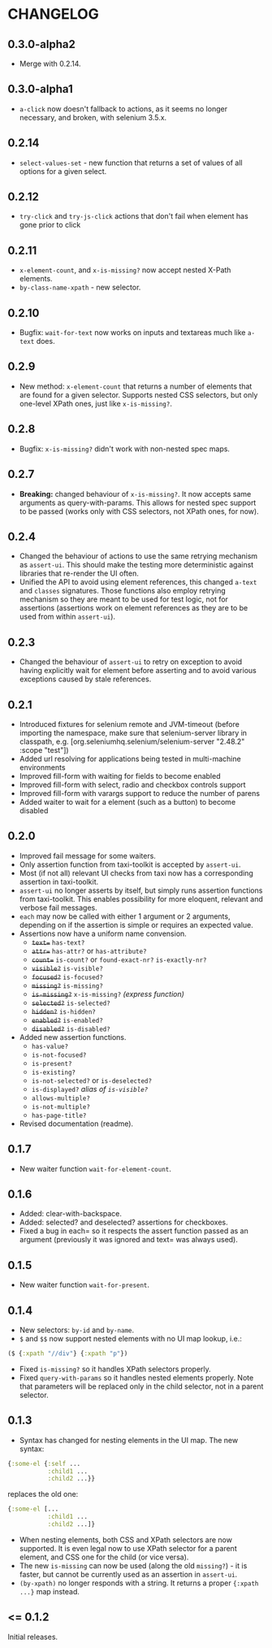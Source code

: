 # CHANGELOG

## 0.3.0-alpha2

- Merge with 0.2.14.

## 0.3.0-alpha1

- `a-click` now doesn't fallback to actions, as it seems no longer necessary, and broken, with selenium 3.5.x.

## 0.2.14

- `select-values-set` - new function that returns a set of values of all options for a given select.

## 0.2.12

- `try-click` and `try-js-click` actions that don't fail when element has gone prior to click

## 0.2.11

- `x-element-count`, and `x-is-missing?` now accept nested X-Path elements.
- `by-class-name-xpath` - new selector.

## 0.2.10

- Bugfix: `wait-for-text` now works on inputs and textareas much like `a-text` does.

## 0.2.9

- New method: `x-element-count` that returns a number of elements that are found for a given selector. Supports nested CSS selectors, but only one-level XPath ones, just like `x-is-missing?`.

## 0.2.8

- Bugfix: `x-is-missing?` didn't work with non-nested spec maps.

## 0.2.7

- **Breaking:** changed behaviour of `x-is-missing?`. It now accepts same arguments as query-with-params. This allows for nested spec support to be passed (works only with CSS selectors, not XPath ones, for now).

## 0.2.4

- Changed the behaviour of actions to use the same retrying mechanism as `assert-ui`. This should make the testing more deterministic against libraries that re-render the UI often.
- Unified the API to avoid using element references, this changed `a-text` and `classes` signatures. Those functions also employ retrying mechanism so they are meant to be used
  for test logic, not for assertions (assertions work on element references as they are to be used from within `assert-ui`).

## 0.2.3

- Changed the behaviour of `assert-ui` to retry on exception to avoid having explicitly wait for element before asserting and to avoid various exceptions caused by stale references.

## 0.2.1

- Introduced fixtures for selenium remote and JVM-timeout (before importing the namespace, make sure that selenium-server library in classpath, e.g. [org.seleniumhq.selenium/selenium-server "2.48.2" :scope "test"])
- Added url resolving for applications being tested in multi-machine environments
- Improved fill-form with waiting for fields to become enabled
- Improved fill-form with select, radio and checkbox controls support
- Improved fill-form with varargs support to reduce the number of parens
- Added waiter to wait for a element (such as a button) to become disabled

## 0.2.0

- Improved fail message for some waiters.
- Only assertion function from taxi-toolkit is accepted by `assert-ui`.
- Most (if not all) relevant UI checks from taxi now has a corresponding assertion in taxi-toolkit.
- `assert-ui` no longer asserts by itself, but simply runs assertion functions from taxi-toolkit. This enables possibility for more eloquent, relevant and verbose fail messages.
- `each` may now be called with either 1 argument or 2 arguments, depending on if the assertion is simple or requires an expected value.
- Assertions now have a uniform name convension.
  - ~~`text=`~~ `has-text?`
  - ~~`attr=`~~ `has-attr?` or `has-attribute?`
  - ~~`count=`~~ `is-count?` or `found-exact-nr?` `is-exactly-nr?`
  - ~~`visible?`~~ `is-visible?`
  - ~~`focused?`~~ `is-focused?`
  - ~~`missing?`~~ `is-missing?`
  - ~~`is-missing?`~~ `x-is-missing?` _(express function)_
  - ~~`selected?`~~ `is-selected?`
  - ~~`hidden?`~~ `is-hidden?`
  - ~~`enabled?`~~ `is-enabled?`
  - ~~`disabled?`~~ `is-disabled?`
- Added new assertion functions.
  - `has-value?`
  - `is-not-focused?`
  - `is-present?`
  - `is-existing?`
  - `is-not-selected?` or `is-deselected?`
  - `is-displayed?` _alias of `is-visible?`_
  - `allows-multiple?`
  - `is-not-multiple?`
  - `has-page-title?`
- Revised documentation (readme).

## 0.1.7

- New waiter function `wait-for-element-count`.

## 0.1.6

- Added: clear-with-backspace.
- Added: selected? and deselected? assertions for checkboxes.
- Fixed a bug in each= so it respects the assert function passed as an argument (previously it was ignored and text= was always used).

## 0.1.5

- New waiter function `wait-for-present`.

## 0.1.4

- New selectors: `by-id` and `by-name`.
- `$` and `$$` now support nested elements with no UI map lookup, i.e.:

```clojure
($ {:xpath "//div"} {:xpath "p"})
```

- Fixed `is-missing?` so it handles XPath selectors properly.
- Fixed `query-with-params` so it handles nested elements properly. Note that parameters will be replaced only in the
child selector, not in a parent selector.

## 0.1.3

- Syntax has changed for nesting elements in the UI map. The new syntax:
```clojure
{:some-el {:self ...
           :child1 ...
           :child2 ...}}
```

replaces the old one:

```clojure
{:some-el [...
           :child1 ...
           :child2 ...]}

```

- When nesting elements, both CSS and XPath selectors are now supported. It is even legal now to use XPath selector for
a parent element, and CSS one for the child (or vice versa).
- The new `is-missing` can now be used (along the old `missing?`) - it is faster, but cannot be currently used as an
assertion in `assert-ui`.
- `(by-xpath)` no longer responds with a string. It returns a proper `{:xpath ...}` map instead.

## <= 0.1.2

Initial releases.
